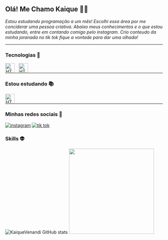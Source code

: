 ## Olá! Me Chamo Kaique ✌🏼
_Estou estudando programação a um mês! Escolhi essa área por me conciderar uma pessoa criativa. Abaixo meus conhecimentos e o que estou estudando, entre em contando comigo pelo instagram. Crio conteudo da minha joranada no tik tok fique a vontade para dar uma olhada!_ 

---
### Tecnologias 👾

<img 
    align="left" 
    alt="HTML"
    title="HTML" 
    width="30px" 
    style="padding-right: 10px;" 
    src="https://cdn.jsdelivr.net/gh/devicons/devicon@latest/icons/html5/html5-original.svg" 
/>

<img 
    align="left" 
    alt="HTML"
    title="HTML" 
    width="30px" 
    style="padding-right: 10px;" 
    src="https://cdn.jsdelivr.net/gh/devicons/devicon@latest/icons/css3/css3-original.svg" 
/>
<br>

---

### Estou estudando 📚
<img 
    align="left" 
    alt="HTML"
    title="HTML" 
    width="30px" 
    style="padding-right: 10px;" 
    src="https://cdn.jsdelivr.net/gh/devicons/devicon@latest/icons/javascript/javascript-original.svg" 
/>
<br>

---

### Minhas redes sociais 🤖
[![instagram](https://img.shields.io/badge/Instagram-E4405F?style=for-the-badge&logo=instagram&logoColor=white)](https://www.instagram.com/dripp.kaique/) [![tik tok](https://img.shields.io/badge/TikTok-000000?style=for-the-badge&logo=tiktok&logoColor=white)](https://www.tiktok.com/@kaique.dev)


### Skills 👽

![KaiqueVenandi GitHub stats](https://github-readme-stats.vercel.app/api?username=KaiqueVenandi&show_icons=true&theme=dark)   <img width='272em' src="https://github-readme-stats.vercel.app/api/top-langs/?username=KaiqueVenandi&langs_count=10&layout=compact&theme=dark" />
</div>
